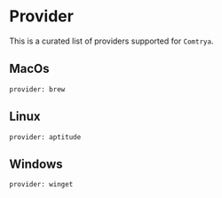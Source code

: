 # Provider

This is a curated list of providers supported for `Comtrya`.

## MacOs

`provider: brew`

## Linux

`provider: aptitude`

## Windows

`provider: winget`